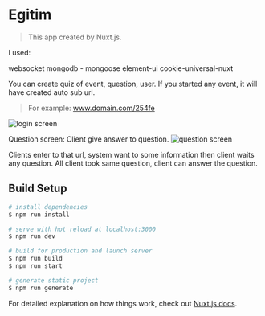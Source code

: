 # Egitim

> This app created by Nuxt.js. 

I used:

websocket
mongodb - mongoose
element-ui
cookie-universal-nuxt

You can create quiz of event, question, user. If you started any event, it will have created auto sub url.

> For example: www.domain.com/254fe

![login screen](https://i.hizliresim.com/odD6Do.png)

Question screen: Client give answer to question.
![question screen](https://i.hizliresim.com/7B0ylv.png)

Clients enter to that url, system want to some information then client waits any question. All client took same question, client can answer the question.


## Build Setup

``` bash
# install dependencies
$ npm run install

# serve with hot reload at localhost:3000
$ npm run dev

# build for production and launch server
$ npm run build
$ npm run start

# generate static project
$ npm run generate
```

For detailed explanation on how things work, check out [Nuxt.js docs](https://nuxtjs.org).
